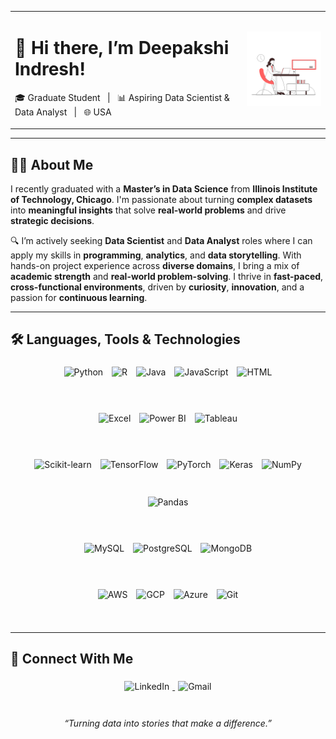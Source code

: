 <table>
  <tr>
    <td>
      <h1>👋 Hi there, I’m Deepakshi Indresh!</h1>
      <p>
        🎓 Graduate Student &nbsp; | &nbsp;
        📊 Aspiring Data Scientist & Data Analyst &nbsp; | &nbsp;
        🌐 USA
      </p>
    </td>
    <td>
      <img src="Working chart.gif" alt="Deepakshi Avatar" width="200"/>
    </td>
  </tr>
</table>

---

## 👩‍💻 About Me  

I recently graduated with a **Master’s in Data Science** from **Illinois Institute of Technology, Chicago**. I'm passionate about turning **complex datasets** into **meaningful insights** that solve **real-world problems** and drive **strategic decisions**.

🔍 I’m actively seeking **Data Scientist** and **Data Analyst** roles where I can apply my skills in **programming**, **analytics**, and **data storytelling**. With hands-on project experience across **diverse domains**, I bring a mix of **academic strength** and **real-world problem-solving**. I thrive in **fast-paced**, **cross-functional environments**, driven by **curiosity**, **innovation**, and a passion for **continuous learning**.

---

<h2>🛠️ Languages, Tools & Technologies</h2>

<div align="center">

<!-- Languages -->
<a href="https://www.python.org/" target="_blank"><img src="https://cdn.jsdelivr.net/gh/devicons/devicon/icons/python/python-original.svg" style="height:50px; display:inline-block; margin: 5px;" alt="Python"/></a>
<a href="https://www.r-project.org/" target="_blank"><img src="https://cdn.jsdelivr.net/gh/devicons/devicon/icons/r/r-original.svg" style="height:50px; display:inline-block; margin: 5px;" alt="R"/></a>
<a href="https://www.java.com/" target="_blank"><img src="https://cdn.jsdelivr.net/gh/devicons/devicon/icons/java/java-original.svg" style="height:50px; display:inline-block; margin: 5px;" alt="Java"/></a>
<a href="https://developer.mozilla.org/en-US/docs/Web/JavaScript" target="_blank"><img src="https://cdn.jsdelivr.net/gh/devicons/devicon/icons/javascript/javascript-original.svg" style="height:50px; display:inline-block; margin: 5px;" alt="JavaScript"/></a>
<a href="https://developer.mozilla.org/en-US/docs/Web/HTML" target="_blank"><img src="https://cdn.jsdelivr.net/gh/devicons/devicon/icons/html5/html5-original.svg" style="height:50px; display:inline-block; margin: 5px;" alt="HTML"/></a>

<!-- BI Tools -->
<a href="https://www.microsoft.com/en-us/microsoft-365/excel" target="_blank"><img src="https://img.icons8.com/color/48/microsoft-excel-2019--v1.png" style="height:50px; display:inline-block; margin: 5px;" alt="Excel"/></a>
<a href="https://powerbi.microsoft.com/" target="_blank"><img src="https://img.icons8.com/color/48/power-bi.png" style="height:50px; display:inline-block; margin: 5px;" alt="Power BI"/></a>
<a href="https://www.tableau.com/" target="_blank"><img src="https://upload.wikimedia.org/wikipedia/commons/4/4b/Tableau_Logo.png" style="height:50px; display:inline-block; margin: 5px;" alt="Tableau"/></a>

<!-- ML Libraries -->
<a href="https://scikit-learn.org/" target="_blank"><img src="https://upload.wikimedia.org/wikipedia/commons/0/05/Scikit_learn_logo_small.svg" style="height:50px; display:inline-block; margin: 5px;" alt="Scikit-learn"/></a>
<a href="https://www.tensorflow.org/" target="_blank"><img src="https://cdn.jsdelivr.net/gh/devicons/devicon/icons/tensorflow/tensorflow-original.svg" style="height:50px; display:inline-block; margin: 5px;" alt="TensorFlow"/></a>
<a href="https://pytorch.org/" target="_blank"><img src="https://cdn.jsdelivr.net/gh/devicons/devicon/icons/pytorch/pytorch-original.svg" style="height:50px; display:inline-block; margin: 5px;" alt="PyTorch"/></a>
<a href="https://keras.io/" target="_blank"><img src="https://upload.wikimedia.org/wikipedia/commons/a/ae/Keras_logo.svg" style="height:50px; display:inline-block; margin: 5px;" alt="Keras"/></a>
<a href="https://numpy.org/" target="_blank"><img src="https://cdn.jsdelivr.net/gh/devicons/devicon/icons/numpy/numpy-original.svg" style="height:50px; display:inline-block; margin: 5px;" alt="NumPy"/></a>
<a href="https://pandas.pydata.org/" target="_blank"><img src="https://cdn.jsdelivr.net/gh/devicons/devicon/icons/pandas/pandas-original.svg" style="height:50px; display:inline-block; margin: 5px;" alt="Pandas"/></a>

<!-- Databases -->
<a href="https://www.mysql.com/" target="_blank"><img src="https://cdn.jsdelivr.net/gh/devicons/devicon/icons/mysql/mysql-original.svg" style="height:50px; display:inline-block; margin: 5px;" alt="MySQL"/></a>
<a href="https://www.postgresql.org/" target="_blank"><img src="https://cdn.jsdelivr.net/gh/devicons/devicon/icons/postgresql/postgresql-original.svg" style="height:50px; display:inline-block; margin: 5px;" alt="PostgreSQL"/></a>
<a href="https://www.mongodb.com/" target="_blank"><img src="https://cdn.jsdelivr.net/gh/devicons/devicon/icons/mongodb/mongodb-original.svg" style="height:50px; display:inline-block; margin: 5px;" alt="MongoDB"/></a>

<!-- Cloud & DevOps -->
<a href="https://aws.amazon.com/" target="_blank"><img src="https://a0.awsstatic.com/libra-css/images/logos/aws_logo_smile_1200x630.png" style="height:50px; display:inline-block; margin: 5px;" alt="AWS"/></a>
<a href="https://cloud.google.com/" target="_blank"><img src="https://cdn.jsdelivr.net/gh/devicons/devicon/icons/googlecloud/googlecloud-original.svg" style="height:50px; display:inline-block; margin: 5px;" alt="GCP"/></a>
<a href="https://azure.microsoft.com/" target="_blank"><img src="https://cdn.jsdelivr.net/gh/devicons/devicon/icons/azure/azure-original.svg" style="height:50px; display:inline-block; margin: 5px;" alt="Azure"/></a>
<a href="https://git-scm.com/" target="_blank"><img src="https://cdn.jsdelivr.net/gh/devicons/devicon/icons/git/git-original.svg" style="height:50px; display:inline-block; margin: 5px;" alt="Git"/></a>

</div>



---

## 🤝 Connect With Me

<div align="center">
  <a href="https://www.linkedin.com/in/deepakshi-i/" target="_blank">
    <img src="https://cdn.jsdelivr.net/gh/devicons/devicon/icons/linkedin/linkedin-original.svg" style="height:40px; display:inline-block; margin: 5px;" alt="LinkedIn" />
  </a>

  <a href="mailto:deepakshi.deeps@gmail.com" target="_blank">
    <img src="https://upload.wikimedia.org/wikipedia/commons/4/4e/Gmail_Icon.png" style="height:40px; display:inline-block; margin: 5px;" alt="Gmail" />
  </a>
</div>


<p align="center"><em>“Turning data into stories that make a difference.”</em></p>
